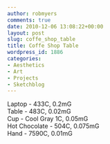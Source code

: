 ```yaml
---
author: robmyers
comments: true
date: 2010-12-06 13:08:22+00:00
layout: post
slug: coffe_shop_table
title: Coffe Shop Table
wordpress_id: 1886
categories:
- Aesthetics
- Art
- Projects
- Sketchblog
---
```


Laptop - 433C, 0.2mG  
Table - 483C, 0.02mG  
Cup - Cool Gray 1C, 0.05mG  
Hot Chocolate - 504C, 0.075mG  
Hand - 7590C, 0.01mG  


